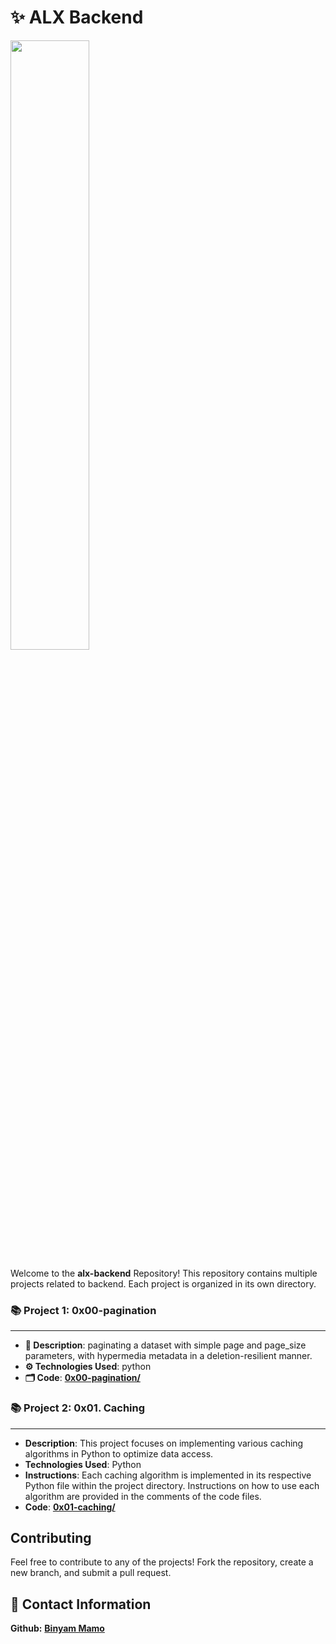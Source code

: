 # ✨ ALX Backend

<img src="https://i.imgflip.com/4ccvuv.png" width="50%">

Welcome to the **alx-backend** Repository! This repository contains multiple projects related to backend. Each project is organized in its own directory.

### 📚 Project 1: 0x00-pagination
---------------------------------
- **📃 Description**: paginating a dataset with simple page and page_size parameters, with hypermedia metadata in a deletion-resilient manner.
- **⚙️ Technologies Used**: python
- **🗂️ Code**: **[0x00-pagination/](./0x00-pagination)**

### 📚 Project 2: 0x01. Caching
-------------------------------
- **Description**: This project focuses on implementing various caching algorithms in Python to optimize data access.
- **Technologies Used**: Python
- **Instructions**: Each caching algorithm is implemented in its respective Python file within the project directory. Instructions on how to use each algorithm are provided in the comments of the code files.
- **Code**: **[0x01-caching/](./0x01-caching)**

## Contributing
Feel free to contribute to any of the projects! Fork the repository, create a new branch, and submit a pull request.

## 🔗 Contact Information
**Github:** **[Binyam Mamo](https://github.com/BinyamMamo)**
